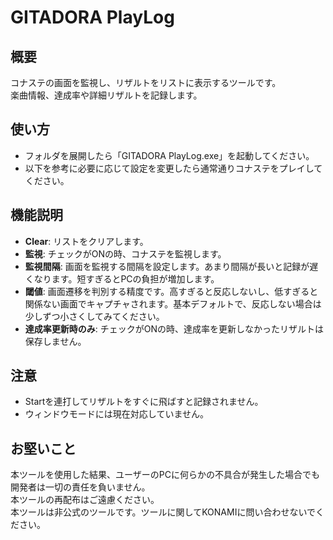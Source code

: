 # GITADORA PlayLog

## 概要
コナステの画面を監視し、リザルトをリストに表示するツールです。  
楽曲情報、達成率や詳細リザルトを記録します。  

## 使い方
- フォルダを展開したら「GITADORA PlayLog.exe」を起動してください。
- 以下を参考に必要に応じて設定を変更したら通常通りコナステをプレイしてください。

## 機能説明
- **Clear**: リストをクリアします。
- **監視**: チェックがONの時、コナステを監視します。
- **監視間隔**: 画面を監視する間隔を設定します。あまり間隔が長いと記録が遅くなります。短すぎるとPCの負担が増加します。
- **閾値**: 画面遷移を判別する精度です。高すぎると反応しないし、低すぎると関係ない画面でキャプチャされます。基本デフォルトで、反応しない場合は少しずつ小さくしてみてください。
- **達成率更新時のみ**: チェックがONの時、達成率を更新しなかったリザルトは保存しません。

## 注意
- Startを連打してリザルトをすぐに飛ばすと記録されません。
- ウィンドウモードには現在対応していません。

## お堅いこと
本ツールを使用した結果、ユーザーのPCに何らかの不具合が発生した場合でも開発者は一切の責任を負いません。  
本ツールの再配布はご遠慮ください。  
本ツールは非公式のツールです。ツールに関してKONAMIに問い合わせないでください。  
